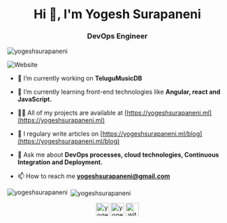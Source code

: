 <h1 align="center">Hi 👋, I'm Yogesh Surapaneni</h1>
<h3 align="center">DevOps Engineer</h3>

<p align="left"> <img src="https://komarev.com/ghpvc/?username=yogeshsurapaneni" alt="yogeshsurapaneni" /> </p>
<img alt="Website" src="https://img.shields.io/website?down_color=red&down_message=offline&style=plastic&up_color=green&up_message=online&url=https%3A%2F%2Fyogeshsurapaneni.ml">

- 🔭 I’m currently working on **TeluguMusicDB**

- 🌱 I’m currently learning front-end technologies like **Angular, react and JavaScript.**

- 👨‍💻 All of my projects are available at [https://yogeshsurapaneni.ml](https://yogeshsurapaneni.ml)

- 📝 I regulary write articles on [https://yogeshsurapaneni.ml/blog](https://yogeshsurapaneni.ml/blog)

- 💬 Ask me about **DevOps processes, cloud technologies, Continuous Integration and Deployment.**

- 📫 How to reach me **yogeshsurapaneni@gmail.com**


<p><img align="left" src="https://github-readme-stats-psi-five.vercel.app/api/top-langs/?username=yogeshsurapaneni&layout=compact" alt="yogeshsurapaneni" /></p>

<p>&nbsp;<img align="center" src="https://github-readme-stats-psi-five.vercel.app/api?username=yogeshsurapaneni&show_icons=true" alt="yogeshsurapaneni" /></p>

<p align="center">
<a href="https://dev.to/yogeshsurapaneni" target="blank"><img align="center" src="https://cdn.jsdelivr.net/npm/simple-icons@3.0.1/icons/dev-dot-to.svg" alt="yogeshsurapaneni" height="30" width="30" /></a>
<a href="https://twitter.com/yogeshsurapanen1" target="blank"><img align="center" src="https://cdn.jsdelivr.net/npm/simple-icons@3.0.1/icons/twitter.svg" alt="yogeshsurapanen1" height="30" width="30" /></a>
<a href="https://medium.com/with @yogeshsurapaneni" target="blank"><img align="center" src="https://cdn.jsdelivr.net/npm/simple-icons@3.0.1/icons/medium.svg" alt="with @yogeshsurapaneni" height="30" width="30" /></a>
</p>
